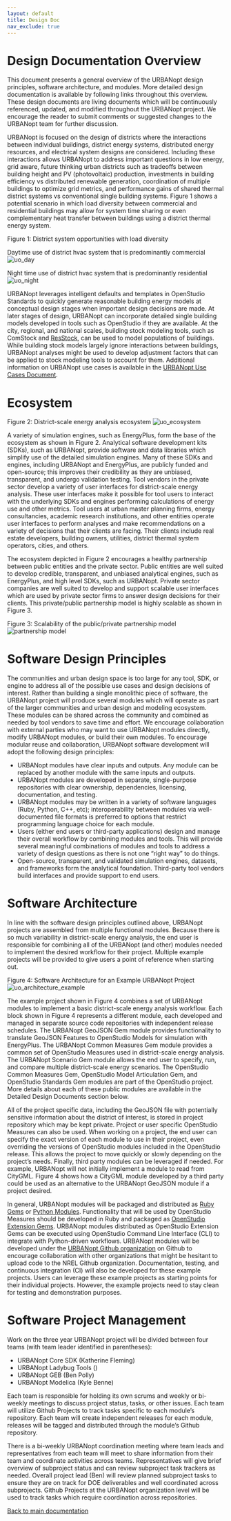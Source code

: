 ```yaml
---
layout: default
title: Design Doc
nav_exclude: true
---
```

# Design Documentation Overview

This document presents a general overview of the URBANopt design principles, software architecture, and modules. More detailed design documentation is available by following links throughout this overview. These design documents are living documents which will be continuously referenced, updated, and modified throughout the URBANopt project. We encourage the reader to submit comments or suggested changes to the URBANopt team for further discussion.  

URBANopt is focused on the design of districts where the interactions between individual buildings, district energy systems, distributed energy resources, and electrical system designs are considered. Including these interactions allows URBANopt to address important questions in low energy, grid aware, future thinking urban districts such as tradeoffs between building height and PV (photovoltaic) production, investments in building efficiency vs distributed renewable generation, coordination of multiple buildings to optimize grid metrics, and performance gains of shared thermal district systems vs conventional single building systems. Figure 1 shows a potential scenario in which load diversity between commercial and residential buildings may allow for system time sharing or even complementary heat transfer between buildings using a district thermal energy system.

Figure 1: District system opportunities with load diversity

Daytime use of district hvac system that is predominantly commercial
![uo_day](uo_time_share_day.jpg)

Night time use of district hvac system that is predominantly residential
![uo_night](uo_time_share_night.jpg)

URBANopt leverages intelligent defaults and templates in OpenStudio Standards to quickly generate reasonable building energy models at conceptual design stages when important design decisions are made. At later stages of design, URBANopt can incorporate detailed single building models developed in tools such as OpenStudio if they are available.  At the city, regional, and national scales, building stock modeling tools, such as ComStock and [ResStock](https://www.nrel.gov/buildings/resstock.html), can be used to model populations of buildings. While building stock models largely ignore interactions between buildings, URBANopt analyses might be used to develop adjustment factors that can be applied to stock modeling tools to account for them. Additional information on URBANopt use cases is available in the [URBANopt Use Cases Document](use_cases.md).

# Ecosystem

Figure 2: District-scale energy analysis ecosystem
![uo_ecosystem](uo_ecosystem.jpg)

A variety of simulation engines, such as EnergyPlus, form the base of the ecosystem as shown in Figure 2.  Analytical software development kits (SDKs), such as URBANopt, provide software and data libraries which simplify use of the detailed simulation engines. Many of these SDKs and engines, including URBANopt and EnergyPlus, are publicly funded and open-source; this improves their credibility as they are unbiased, transparent, and undergo validation testing. Tool vendors in the private sector develop a variety of user interfaces for district-scale energy analysis. These user interfaces make it possible for tool users to interact with the underlying SDKs and engines performing calculations of energy use and other metrics.  Tool users at urban master planning firms, energy consultancies, academic research institutions, and other entities operate user interfaces to perform analyses and make recommendations on a variety of decisions that their clients are facing. Their clients include real estate developers, building owners, utilities, district thermal system operators, cities, and others.

The ecosystem depicted in Figure 2 encourages a healthy partnership between public entities and the private sector.  Public entities are well suited to develop credible, transparent, and unbiased analytical engines, such as EnergyPlus, and high level SDKs, such as URBANopt.  Private sector companies are well suited to develop and support scalable user interfaces which are used by private sector firms to answer design decisions for their clients.  This private/public partnership model is highly scalable as shown in Figure 3.

Figure 3: Scalability of the public/private partnership model
![partnership model](uo_partnership_model.jpg)

# Software Design Principles

The communities and urban design space is too large for any tool, SDK, or engine to address all of the possible use cases and design decisions of interest.  Rather than building a single monolithic piece of software, the URBANopt project will produce several modules which will operate as part of the larger communities and urban design and modeling ecosystem.  These modules can be shared across the community and combined as needed by tool vendors to save time and effort.  We encourage collaboration with external parties who may want to use URBANopt modules directly, modify URBANopt modules, or build their own modules.  To encourage modular reuse and collaboration, URBANopt software development will adopt the following design principles: 

- URBANopt modules have clear inputs and outputs.  Any module can be replaced by another module with the same inputs and outputs. 
- URBANopt modules are developed in separate, single-purpose repositories with clear ownership, dependencies, licensing, documentation, and testing.
- URBANopt modules may be written in a variety of software languages (Ruby, Python, C++, etc); interoperability between modules via well-documented file formats is preferred to options that restrict programming language choice for each module.
- Users (either end users or third-party applications) design and manage their overall workflow by combining modules and tools. This will provide several meaningful combinations of modules and tools to address a variety of design questions as there is not one “right way” to do things.
- Open-source, transparent, and validated simulation engines, datasets, and frameworks form the analytical foundation.  Third-party tool vendors build interfaces and provide support to end users.

# Software Architecture

In line with the software design principles outlined above, URBANopt projects are assembled from multiple functional modules. Because there is so much variability in district-scale energy analysis, the end user is responsible for combining all of the URBANopt (and other) modules needed to implement the desired workflow for their project.  Multiple example projects will be provided to give users a point of reference when starting out.

Figure 4: Software Architecture for an Example URBANopt Project
![uo_architecture_example](uo_architecture_example.jpg)

The example project shown in Figure 4 combines a set of URBANopt modules to implement a basic district-scale energy analysis workflow.  Each block shown in Figure 4 represents a different module, each developed and managed in separate source code repositories with independent release schedules. The URBANopt GeoJSON Gem module provides functionality to translate GeoJSON Features to OpenStudio Models for simulation with EnergyPlus.  The URBANopt Common Measures Gem module provides a common set of OpenStudio Measures used in district-scale energy analysis.  The URBANopt Scenario Gem module allows the end user to specify, run, and compare multiple district-scale energy scenarios. The OpenStudio Common Measures Gem, OpenStudio Model Articulation Gem, and OpenStudio Standards Gem modules are part of the OpenStudio project.  More details about each of these public modules are available in the Detailed Design Documents section below.

All of the project specific data, including the GeoJSON file with potentially sensitive information about the district of interest, is stored in project repository which may be kept private.  Project or user specific OpenStudio Measures can also be used.  When working on a project, the end user can specify the exact version of each module to use in their project, even overriding the versions of OpenStudio modules included in the OpenStudio release. This allows the project to move quickly or slowly depending on the project’s needs.  Finally, third party modules can be leveraged if needed.  For example, URBANopt will not initially implement a module to read from CityGML.  Figure 4 shows how a CityGML module developed by a third party could be used as an alternative to the URBANopt GeoJSON module if a project desired.  

In general, URBANopt modules will be packaged and distributed as [Ruby Gems](https://guides.rubygems.org/what-is-a-gem/) or [Python Modules](https://docs.python.org/3/tutorial/modules.html).  Functionality that will be used by OpenStudio Measures should be developed in Ruby and packaged as [OpenStudio Extension Gems](https://docs.google.com/document/d/1uMQADJ-6Cf4U-7woDpILXf46h4P26oxwJQZMkULKEfw/edit). URBANopt modules distributed as OpenStudio Extension Gems can be executed using OpenStudio Command Line Interface (CLI) to integrate with Python-driven workflows. URBANopt modules will be developed under the [URBANopt Github organization](https://github.com/urbanopt/) on Github to encourage collaboration with other organizations that might be hesitant to upload code to the NREL Github organization.  Documentation, testing, and continuous integration (CI) will also be developed for these example projects.  Users can leverage these example projects as starting points for their individual projects. However, the example projects need to stay clean for testing and demonstration purposes.

# Software Project Management

Work on the three year URBANopt project will be divided between four teams (with team leader identified in parentheses):

- URBANopt Core SDK (Katherine Fleming)
- URBANopt Ladybug Tools ()
- URBANopt GEB (Ben Polly)
- URBANopt Modelica (Kyle Benne)

Each team is responsible for holding its own scrums and weekly or bi-weekly meetings to discuss project status, tasks, or other issues.  Each team will utilize Github Projects to track tasks specific to each module’s repository.  Each team will create independent releases for each module, releases will be tagged and distributed through the module’s Github repository.

There is a bi-weekly URBANopt coordination meeting where team leads and representatives from each team will meet to share information from their team and coordinate activities across teams. Representatives will give brief overview of subproject status and can review subproject task trackers as needed.  Overall project lead (Ben) will review planned subproject tasks to ensure they are on track for DOE deliverables and well coordinated across subprojects. Github Projects at the URBANopt organization level will be used to track tasks which require coordination across repositories.

[Back to main documentation](../README.md#welcome-to-urbanopt)
